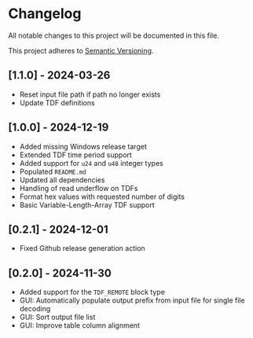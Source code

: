 # Changelog

All notable changes to this project will be documented in this file.

This project adheres to [Semantic Versioning](https://semver.org).

## [1.1.0] - 2024-03-26

 - Reset input file path if path no longer exists
 - Update TDF definitions

## [1.0.0] - 2024-12-19

 - Added missing Windows release target
 - Extended TDF time period support
 - Added support for `u24` and `u48` integer types
 - Populated `README.md`
 - Updated all dependencies
 - Handling of read underflow on TDFs
 - Format hex values with requested number of digits
 - Basic Variable-Length-Array TDF support

## [0.2.1] - 2024-12-01

 - Fixed Github release generation action

## [0.2.0] - 2024-11-30

 - Added support for the `TDF_REMOTE` block type
 - GUI: Automatically populate output prefix from input file for single file decoding
 - GUI: Sort output file list
 - GUI: Improve table column alignment
